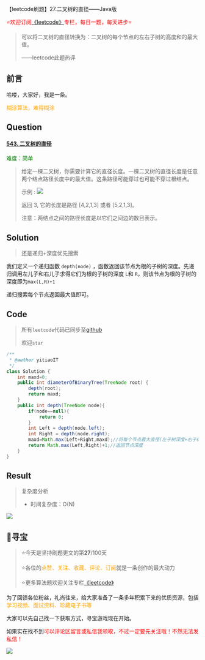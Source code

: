 【leetcode刷题】27.二叉树的直径——Java版

<font color=red>⭐欢迎订阅[《leetcode》](https://blog.csdn.net/skylibiao/category_10867560.html)专栏，每日一题，每天进步⭐</font>

>可以将二叉树的直径转换为：二叉树的每个节点的左右子树的高度和的最大值。
>
>——leetcode此题热评

## 前言

哈喽，大家好，我是一条。

<font color=orange>糊涂算法，难得糊涂</font>

## Question

#### [543. 二叉树的直径](https://leetcode-cn.com/problems/diameter-of-binary-tree/)

<font color=green>难度：简单</font>

>给定一棵二叉树，你需要计算它的直径长度。一棵二叉树的直径长度是任意两个结点路径长度中的最大值。这条路径可能穿过也可能不穿过根结点。
>
> 
>
>示例 :
>![](https://yitiaoit.oss-cn-beijing.aliyuncs.com/img/image-20210810185032024.png)
>
>返回 3, 它的长度是路径 [4,2,1,3] 或者 [5,2,1,3]。
>
> 
>
>注意：两结点之间的路径长度是以它们之间边的数目表示。
>

## Solution

>还是递归+深度优先搜索
>

我们定义一个递归函数 `depth(node)` ，函数返回该节点为根的子树的深度。先递归调用左儿子和右儿子求得它们为根的子树的深度 `L`和 `R`，则该节点为根的子树的深度即为`max(L,R)+1`

递归搜索每个节点返回最大值即可。


## Code

>所有`leetcode`代码已同步至[github](https://github.com/lbsys)
>
>欢迎`star`

```java
/**
 * @author yitiaoIT
 */
class Solution {
    int maxd=0;
    public int diameterOfBinaryTree(TreeNode root) {
        depth(root);
        return maxd;
    }
    public int depth(TreeNode node){
        if(node==null){
            return 0;
        }
        int Left = depth(node.left);
        int Right = depth(node.right);
        maxd=Math.max(Left+Right,maxd);//将每个节点最大直径(左子树深度+右子树深度)当前最大值比较并取大者
        return Math.max(Left,Right)+1;//返回节点深度
    }
}
```

## Result

> 复杂度分析
>
> - 时间复杂度：O(N) 


![](https://yitiaoit.oss-cn-beijing.aliyuncs.com/img/image-20210811094203584.png)

## 🌈寻宝

>⭐今天是坚持刷题更文的第**27**/100天
>
>⭐各位的<font color=orange>点赞、关注、收藏、评论、订阅</font>就是一条创作的最大动力
>
>⭐更多算法题欢迎关注专栏[《leetcode》](https://blog.csdn.net/skylibiao/category_10867560.html)

为了回馈各位粉丝，礼尚往来，给大家准备了一条多年积累下来的优质资源，包括<font color=orange> 学习视频、面试资料、珍藏电子书等</font>

大家可以先自己找一下获取方式，寻宝游戏现在开始。

如果实在找不到<font color=red>可以评论区留言或私信我领取，不过一定要先关注哦！不然无法发私信！</font>

![](https://yitiaoit.oss-cn-beijing.aliyuncs.com/img/image-20210728234254025.png)